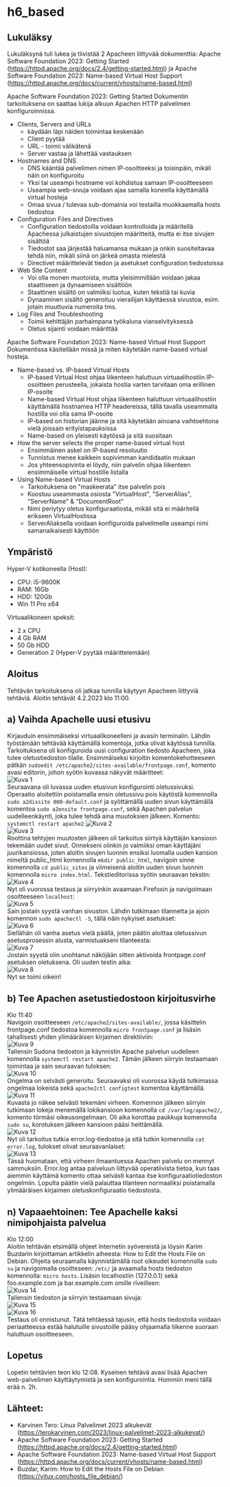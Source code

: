 # h6_based


## Lukuläksy
Lukuläksynä tuli lukea ja tiivistää 2 Apacheen liittyvää dokumenttia: Apache Software Foundation 2023: Getting Started (https://httpd.apache.org/docs/2.4/getting-started.html) ja Apache Software Foundation 2023: Name-based Virtual Host Support (https://httpd.apache.org/docs/current/vhosts/name-based.html)

Apache Software Foundation 2023: Getting Started
Dokumentin tarkoituksena on saattaa lukija alkuun Apachen HTTP palvelimen konfiguroinnissa.
- Clients, Servers and URLs
	- käydään läpi näiden toimintaa keskenään
	- Client pyytää
	- URL - toimii välikätenä
	- Server vastaa ja lähettää vastauksen
- Hostnames and DNS
	- DNS kääntää palvelimen nimen IP-osoitteeksi ja toisinpäin, mikäli näin on konfiguroitu
	- Yksi tai useampi hostname voi kohdistua samaan IP-osoitteeseen
	- Useampia web-sivuja voidaan ajaa samalla koneella käyttämällä virtual hosteja
	- Omaa sivua / tulevaa sub-domainia voi testailla muokkaamalla hosts tiedostoa
- Configuration Files and Directives
	- Configuration tiedostoilla voidaan kontrolloida ja määritellä Apachessa julkaistujen sivustojen määritteitä, mutta ei itse sivujen sisältöä
	- Tiedostot saa järjestää haluamansa mukaan ja onkin suositeltavaa tehdä niin, mikäli siinä on järkeä omasta mielestä
	- Directivet määrittelevät tiedon ja asetukset configuration tiedostoissa
- Web Site Content
	- Voi olla monen muotoista, mutta yleisimmillään voidaan jakaa staattiseen ja dynaamiseen sisältöön
	- Staattinen sisältö on valmiiksi luotua, kuten tekstiä tai kuvia
	- Dynaaminen sisältö generoituu vierailijan käyttäessä sivustoa, esim. jotain muuttuvia numeroita tms.
- Log Files and Troubleshooting
	- Toimii kehittäjän parhaimpana työkaluna vianselvityksessä
	- Oletus sijainti voidaan määrittää

Apache Software Foundation 2023: Name-based Virtual Host Support
Dokumentissa käsitellään missä ja miten käytetään name-based virtual hosteja.
- Name-based vs. IP-based Virtual Hosts
	- IP-based Virtual Host ohjaa liikenteen haluttuun virtuaalihostiin IP-osoitteen perusteella, jokaista hostia varten tarvitaan oma erillinen IP-osoite
	- Name-based Virtual Host ohjaa liikenteen haluttuun virtuaalihostiin käyttämällä hostnamea HTTP headereissa, tällä tavalla useammalla hostilla voi olla sama IP-osoite
	- IP-based on historian jäänne ja sitä käytetään ainoana vaihtoehtona vielä joissain erityistapauksissa
	- Name-based on yleisesti käytössä ja sitä suositaan
- How the server selects the proper name-based virtual host
	- Ensimmäinen askel on IP-based resoluutio
	- Tunnistus menee kaikkein sopivimman kandidaatin mukaan
	- Jos yhteensopivinta ei löydy, niin palvelin ohjaa liikenteen ensimmäiselle virtual hostille listalla
- Using Name-based Virtual Hosts
	- Tarkoituksena on "maskeerata" itse palvelin pois
	- Koostuu useammasta osiosta "VirtualHost", "ServerAlias", "ServerName" & "DocumentRoot"
	- Nimi periytyy oletus konfiguraatiosta, mikäli sitä ei määritellä erikseen VirtualHostissa
	- ServerAliaksella voidaan konfiguroida palvelimelle useampi nimi samanaikaisesti käyttöön
	

## Ympäristö

Hyper-V kotikoneella (Host):

- CPU: i5-9600K
- RAM: 16Gb
- HDD: 120Gb
- Win 11 Pro x64

Virtuaalikoneen speksit:

- 2 x CPU
- 4 Gb RAM
- 50 Gb HDD
- Generation 2 (Hyper-V pyytää määrittelemään)

## Aloitus 
Tehtävän tarkoituksena oli jatkaa tunnilla käytyyn Apacheen liittyviä tehtäviä.
Aloitin tehtävät 4.2.2023 klo 11:00.


## a) Vaihda Apachelle uusi etusivu
Kirjauduin ensimmäiseksi virtuaalikoneelleni ja avasin terminalin. Lähdin työstämään tehtävää käyttämällä komentoja, jotka olivat käytössä tunnilla.
Tarkoituksena oli konfiguroida uusi configuration tiedosto Apacheen, joka tulee oletustiedoston tilalle. Ensimmäiseksi kirjoitin komentokehotteeseen pätkän ```sudoedit /etc/apache2/sites-available/frontpage.conf```, komento avasi editorin, johon syötin kuvassa näkyvät määritteet:</br>
![Kuva 1](https://user-images.githubusercontent.com/122887740/216758755-d0717008-b563-4260-a13c-1cfdc2300415.png)</br>
Seuraavana oli luvassa uuden etusivun konfigurointi oletussivuksi. Operaatio aloitettiin poistamalla ensin oletussivu pois käytöstä komennolla 
```sudo a2dissite 000-default.conf``` ja syöttämällä uuden sivun käyttämällä komentoa ```sudo a2ensite frontpage.conf```, sekä Apachen palvelun uudelleenkäynti, joka tulee tehdä aina muutoksien jälkeen. Komento: ```systemctl restart apache2```
![Kuva 2](https://user-images.githubusercontent.com/122887740/216759054-e1330500-ff80-4403-8813-6875a27cc35e.png)</br>
![Kuva 3](https://user-images.githubusercontent.com/122887740/216759057-3b32836f-f2fa-48ca-9995-8f8b2a1574d2.png)</br>
Roottina tehtyjen muutosten jälkeen oli tarkoitus siirtyä käyttäjän kansioon tekemään uudet sivut. Onnekseni olinkin jo valmiiksi oman käyttäjäni juurikansiossa, joten aloitin sivujen luonnin ensiksi luomalla uuden kansion nimeltä public_html komennolla ```mkdir public_html```, navigoin sinne komennolla ```cd public_sites``` ja viimeisenä aloitin uuden sivun luonnin komennolla ```micro index.html```. Tekstieditorissa syötin seuraavan tekstin: </br>
![Kuva 4](https://user-images.githubusercontent.com/122887740/216759196-d20c6c8d-6cdc-439d-b652-1fac20fa17ba.png)</br>
Nyt oli vuorossa testaus ja siirryinkin avaamaan Firefoxin ja navigoimaan osoitteeseen ```localhost```: </br>
![Kuva 5](https://user-images.githubusercontent.com/122887740/216760036-ca4afb12-c516-4af0-8a04-2928c186487b.png)</br>
Sain jostain syystä vanhan sivuston. Lähdin tutkimaan tilannetta ja ajoin komennon ```sudo apachectl -S```, tällä näin nykyiset asetukset: </br>
![Kuva 6](https://user-images.githubusercontent.com/122887740/216760135-c68145ff-2699-4a84-917f-7783c52dda49.png)</br>
Siellähän oli vanha asetus vielä päällä, joten päätin aloittaa oletussivun asetusprosessin alusta, varmistuakseni tilanteesta:</br>
![Kuva 7](https://user-images.githubusercontent.com/122887740/216760235-92459afe-8cff-474a-8832-a42d0492ae90.png)</br>
Jostain syystä olin unohtanut näköjään sitten aktivoida frontpage.conf asetuksen oletuksena. Oli uuden testin aika: </br>
![Kuva 8](https://user-images.githubusercontent.com/122887740/216760289-34917a7a-4db2-4bb4-a7c2-3434ed7cfbf6.png)</br>
Nyt se toimi oikein!


## b) Tee Apachen asetustiedostoon kirjoitusvirhe
Klo 11:40</br>
Navigoin osoitteeseen ```/etc/apache2/sites-available/```, jossa käsittelin frontpage.conf tiedostoa komennolla ```micro frontpage.conf``` ja lisäsin tahallisesti yhden ylimääräisen kirjaimen <Directory> direktiiviin: </br>
![Kuva 9](https://user-images.githubusercontent.com/122887740/216760477-cd7fe87e-7eaa-49b6-9a33-59a17ffc5037.png)</br>
Tallensin Sudona tiedoston ja käynnistin Apache palvelun uudelleen komennolla ```systemctl restart apache2```. Tämän jälkeen siirryin testaamaan toimintaa ja sain seuraavan tuloksen: </br>
![Kuva 10](https://user-images.githubusercontent.com/122887740/216760534-05a39c73-6a04-41ae-b7a2-c1c9b0e086b8.png) </br>
Ongelma on selvästi generoitu. Seuraavaksi oli vuorossa käydä tutkimassa ongelmaa lokeista sekä ```apache2ctl configtest``` komentoa käyttämällä. </br>
![Kuva 11](https://user-images.githubusercontent.com/122887740/216760620-1586ab69-5d4b-4408-a1f0-8fde59e1af6d.png) </br>
Kuvasta jo näkee selvästi tekemäni virheen. Komennon jälkeen siirryin tutkimaan lokeja menemällä lokikansioon komennolla ```cd /var/log/apache2/```, komento törmäsi oikeusongelmaan. Oli aika korottaa paukkuja komennolla ```sudo su```, korotuksen jälkeen kansioon pääsi heittämällä. </br>
![Kuva 12](https://user-images.githubusercontent.com/122887740/216760752-e131eb82-fab0-4f6d-a2a0-cfdb09b84497.png) </br>
Nyt oli tarkoitus tutkia error.log-tiedostoa ja sitä tutkin komennolla ```cat error.log```, tulokset olivat seuraavanlaiset: </br>
![Kuva 13](https://user-images.githubusercontent.com/122887740/216760846-1c621ed3-17ac-435e-b7dd-f111629c101e.png) </br>
Tässä huomataan, että virheen ilmaantuessa Apachen palvelu on mennyt sammuksiin. Error.log antaa palveluun liittyvää operatiivista tietoa, kun taas aiemmin käyttämä komento ottaa selvästi kantaa itse konfiguraatiotiedoston ongelmiin. Lopulta päätin vielä palauttaa tilanteen normaaliksi poistamalla ylimääräisen kirjaimen oletuskonfiguraatio tiedostosta.

## n) Vapaaehtoinen: Tee Apachelle kaksi nimipohjaista palvelua
Klo 12:00 </br>
Aloitin tehtävän etsimällä ohjeet Internetin syövereistä ja löysin Karim Buzdarin kirjoittaman artikkelin aiheesta: How to Edit the Hosts File on Debian. Ohjeita seuraamalla käynnistämällä root oikeudet komennolla ```sudo su``` ja navigoimalla osoitteseen: ```/etc/``` ja avaamalla hosts tiedoston komennolla: ```micro hosts```. Lisäsin localhostiin (127.0.0.1) sekä foo.example.com ja bar.example.com omille riveilleen: </br>
![Kuva 14](https://user-images.githubusercontent.com/122887740/216761241-60a840e6-ceb2-4195-b70e-0df20a396ab9.png)</br>
Tallensin tiedoston ja siirryin testaamaan sivuja: </br>
![Kuva 15](https://user-images.githubusercontent.com/122887740/216761249-42011b9b-f1a6-4e57-bb33-235f07d40171.png) </br>
![Kuva 16](https://user-images.githubusercontent.com/122887740/216761253-acc347d3-7a5c-4e27-b559-8ee3f5a7af42.png) </br>
Testaus oli onnistunut. Tätä tehtäessä tajusin, että hosts tiedostolla voidaan periaatteessa estää halutuille sivustoille pääsy ohjaamalla liikenne suoraan haluttuun osoitteeseen.


## Lopetus
Lopetin tehtävien teon klo 12:08. Kyseinen tehtävä avasi lisää Apachen web-palvelimen käyttäytymistä ja sen konfigurointia. Hommiin meni tällä erää n. 2h.

## Lähteet:
- Karvinen Tero: Linux Palvelimet 2023 alkukevät (https://terokarvinen.com/2023/linux-palvelimet-2023-alkukevat/)
- Apache Software Foundation 2023: Getting Started (https://httpd.apache.org/docs/2.4/getting-started.html)
- Apache Software Foundation 2023: Name-based Virtual Host Support (https://httpd.apache.org/docs/current/vhosts/name-based.html)
- Buzdar, Karim: How to Edit the Hosts File on Debian (https://vitux.com/hosts_file_debian/)

